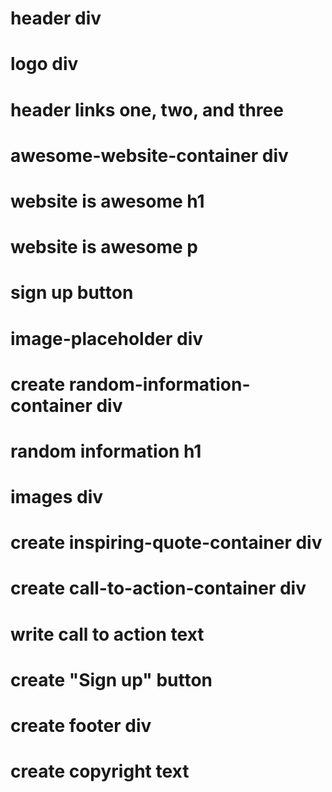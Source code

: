 # header div
# logo div
# header links one, two, and three


# awesome-website-container div
# website is awesome h1
# website is awesome p
# sign up button
# image-placeholder div


# create random-information-container div
# random information h1
# images div

# create inspiring-quote-container div


# create call-to-action-container div
# write call to action text
# create "Sign up" button


# create footer div
# create copyright text
